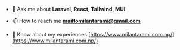 - 💬 Ask me about **Laravel, React, Tailwind, MUI**

- 📫 How to reach me **mailtomilantarami@gmail.com**

- 📄 Know about my experiences [https://www.milantarami.com.np/](https://www.milantarami.com.np/)

